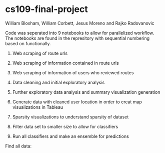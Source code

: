 # cs109-final-project
William Bloxham, William Corbett, Jesus Moreno and Rajko Radovanovic

Code was seperated into 9 notebooks to allow for parallelized workflow. The notebooks are found in the represitory with sequential numbering based on functionally.

1. Web scraping of route urls
2. Web scraping of information contained in route urls
3. Web scraping of information of users who reviewed routes

4. Data cleaning and initial exploratory analysis
5. Further exploratory data analysis and summary visualization generation
6. Generate data with cleaned user location in order to creat map visualizations in Tableau

7. Sparsity visualizations to understand sparsity of dataset
8. Filter data set to smaller size to allow for classifiers
9. Run all classifiers and make an ensemble for predictions

Find all data:
